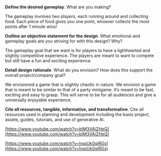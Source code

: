 **Define the desired gameplay**. What are you making?

The gameplay involves two players, each running around and collecting food. Each piece of food gives you one point, whoever collects the most points after 1 minute wins\!

**Outline an objective statement for the design**. What emotional and gameplay goals are you striving for with this design? Why?

The gameplay goal that we want is for players to have a lighthearted and slightly competitive experience. The players are meant to want to compete but still have a fun and exciting experience.

**Detail design rationale**. What do you envision? How does this support the overall project/company goal?

We envisioned a game that is slightly chaotic in nature. We envision a game that is meant to be similar to that of a party minigame. It’s meant to be fast, exciting and easy to grasp. This will serve to be for all audiences and give a universally enjoyable experience.

**Cite all resources, tangible, informative, and transformative**. Cite all resources used in planning and development including the basis project, assets, guides, tutorials, and use of generative AI.

[https://www.youtube.com/watch?v=bIM3VAiZHeQ](https://www.youtube.com/watch?v=bIM3VAiZHeQ)

[https://www.youtube.com/watch?v=hxpUk0qiRGs](https://www.youtube.com/watch?v=hxpUk0qiRGs)